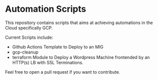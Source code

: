 # Automation Scripts

This repository contains scripts that aims at achieving automations in the Cloud specifically GCP.

Current Scripts include:

- Github Actions Template to Deploy to an MIG
- gcp-cleanup
- terraform Module to Deploy a Wordpress Machine frontended by an HTTP(s) LB with SSL Terminations.

Feel free to open a pull request if you want to contribute.
